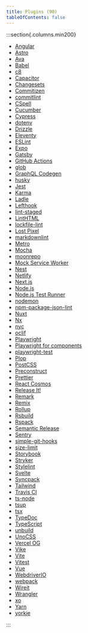 ```yaml
---
title: Plugins (90)
tableOfContents: false
---
```


:::section{.columns.min200}

- [Angular][1]
- [Astro][2]
- [Ava][3]
- [Babel][4]
- [c8][5]
- [Capacitor][6]
- [Changesets][7]
- [Commitizen][8]
- [commitlint][9]
- [CSpell][10]
- [Cucumber][11]
- [Cypress][12]
- [dotenv][13]
- [Drizzle][14]
- [Eleventy][15]
- [ESLint][16]
- [Expo][17]
- [Gatsby][18]
- [GitHub Actions][19]
- [glob][20]
- [GraphQL Codegen][21]
- [husky][22]
- [Jest][23]
- [Karma][24]
- [Ladle][25]
- [Lefthook][26]
- [lint-staged][27]
- [LintHTML][28]
- [lockfile-lint][29]
- [Lost Pixel][30]
- [markdownlint][31]
- [Metro][32]
- [Mocha][33]
- [moonrepo][34]
- [Mock Service Worker][35]
- [Nest][36]
- [Netlify][37]
- [Next.js][38]
- [Node.js][39]
- [Node.js Test Runner][40]
- [nodemon][41]
- [npm-package-json-lint][42]
- [Nuxt][43]
- [Nx][44]
- [nyc][45]
- [oclif][46]
- [Playwright][47]
- [Playwright for components][48]
- [playwright-test][49]
- [Plop][50]
- [PostCSS][51]
- [Preconstruct][52]
- [Prettier][53]
- [React Cosmos][54]
- [Release It!][55]
- [Remark][56]
- [Remix][57]
- [Rollup][58]
- [Rsbuild][59]
- [Rspack][60]
- [Semantic Release][61]
- [Sentry][62]
- [simple-git-hooks][63]
- [size-limit][64]
- [Storybook][65]
- [Stryker][66]
- [Stylelint][67]
- [Svelte][68]
- [Syncpack][69]
- [Tailwind][70]
- [Travis CI][71]
- [ts-node][72]
- [tsup][73]
- [tsx][74]
- [TypeDoc][75]
- [TypeScript][76]
- [unbuild][77]
- [UnoCSS][78]
- [Vercel OG][79]
- [Vike][80]
- [Vite][81]
- [Vitest][82]
- [Vue][83]
- [WebdriverIO][84]
- [webpack][85]
- [Wireit][86]
- [Wrangler][87]
- [xo][88]
- [Yarn][89]
- [yorkie][90]

:::

[1]: /reference/plugins/angular 'Angular'
[2]: /reference/plugins/astro 'Astro'
[3]: /reference/plugins/ava 'Ava'
[4]: /reference/plugins/babel 'Babel'
[5]: /reference/plugins/c8 'c8'
[6]: /reference/plugins/capacitor 'Capacitor'
[7]: /reference/plugins/changesets 'Changesets'
[8]: /reference/plugins/commitizen 'Commitizen'
[9]: /reference/plugins/commitlint 'commitlint'
[10]: /reference/plugins/cspell 'CSpell'
[11]: /reference/plugins/cucumber 'Cucumber'
[12]: /reference/plugins/cypress 'Cypress'
[13]: /reference/plugins/dotenv 'dotenv'
[14]: /reference/plugins/drizzle 'Drizzle'
[15]: /reference/plugins/eleventy 'Eleventy'
[16]: /reference/plugins/eslint 'ESLint'
[17]: /reference/plugins/expo 'Expo'
[18]: /reference/plugins/gatsby 'Gatsby'
[19]: /reference/plugins/github-actions 'GitHub Actions'
[20]: /reference/plugins/glob 'glob'
[21]: /reference/plugins/graphql-codegen 'GraphQL Codegen'
[22]: /reference/plugins/husky 'husky'
[23]: /reference/plugins/jest 'Jest'
[24]: /reference/plugins/karma 'Karma'
[25]: /reference/plugins/ladle 'Ladle'
[26]: /reference/plugins/lefthook 'Lefthook'
[27]: /reference/plugins/lint-staged 'lint-staged'
[28]: /reference/plugins/linthtml 'LintHTML'
[29]: /reference/plugins/lockfile-lint 'lockfile-lint'
[30]: /reference/plugins/lost-pixel 'Lost Pixel'
[31]: /reference/plugins/markdownlint 'markdownlint'
[32]: /reference/plugins/metro 'Metro'
[33]: /reference/plugins/mocha 'Mocha'
[34]: /reference/plugins/moonrepo 'moonrepo'
[35]: /reference/plugins/msw 'Mock Service Worker'
[36]: /reference/plugins/nest 'Nest'
[37]: /reference/plugins/netlify 'Netlify'
[38]: /reference/plugins/next 'Next.js'
[39]: /reference/plugins/node 'Node.js'
[40]: /reference/plugins/node-test-runner 'Node.js Test Runner'
[41]: /reference/plugins/nodemon 'nodemon'
[42]: /reference/plugins/npm-package-json-lint 'npm-package-json-lint'
[43]: /reference/plugins/nuxt 'Nuxt'
[44]: /reference/plugins/nx 'Nx'
[45]: /reference/plugins/nyc 'nyc'
[46]: /reference/plugins/oclif 'oclif'
[47]: /reference/plugins/playwright 'Playwright'
[48]: /reference/plugins/playwright-ct 'Playwright for components'
[49]: /reference/plugins/playwright-test 'playwright-test'
[50]: /reference/plugins/plop 'Plop'
[51]: /reference/plugins/postcss 'PostCSS'
[52]: /reference/plugins/preconstruct 'Preconstruct'
[53]: /reference/plugins/prettier 'Prettier'
[54]: /reference/plugins/react-cosmos 'React Cosmos'
[55]: /reference/plugins/release-it 'Release It!'
[56]: /reference/plugins/remark 'Remark'
[57]: /reference/plugins/remix 'Remix'
[58]: /reference/plugins/rollup 'Rollup'
[59]: /reference/plugins/rsbuild 'Rsbuild'
[60]: /reference/plugins/rspack 'Rspack'
[61]: /reference/plugins/semantic-release 'Semantic Release'
[62]: /reference/plugins/sentry 'Sentry'
[63]: /reference/plugins/simple-git-hooks 'simple-git-hooks'
[64]: /reference/plugins/size-limit 'size-limit'
[65]: /reference/plugins/storybook 'Storybook'
[66]: /reference/plugins/stryker 'Stryker'
[67]: /reference/plugins/stylelint 'Stylelint'
[68]: /reference/plugins/svelte 'Svelte'
[69]: /reference/plugins/syncpack 'Syncpack'
[70]: /reference/plugins/tailwind 'Tailwind'
[71]: /reference/plugins/travis 'Travis CI'
[72]: /reference/plugins/ts-node 'ts-node'
[73]: /reference/plugins/tsup 'tsup'
[74]: /reference/plugins/tsx 'tsx'
[75]: /reference/plugins/typedoc 'TypeDoc'
[76]: /reference/plugins/typescript 'TypeScript'
[77]: /reference/plugins/unbuild 'unbuild'
[78]: /reference/plugins/unocss 'UnoCSS'
[79]: /reference/plugins/vercel-og 'Vercel OG'
[80]: /reference/plugins/vike 'Vike'
[81]: /reference/plugins/vite 'Vite'
[82]: /reference/plugins/vitest 'Vitest'
[83]: /reference/plugins/vue 'Vue'
[84]: /reference/plugins/webdriver-io 'WebdriverIO'
[85]: /reference/plugins/webpack 'webpack'
[86]: /reference/plugins/wireit 'Wireit'
[87]: /reference/plugins/wrangler 'Wrangler'
[88]: /reference/plugins/xo 'xo'
[89]: /reference/plugins/yarn 'Yarn'
[90]: /reference/plugins/yorkie 'yorkie'
